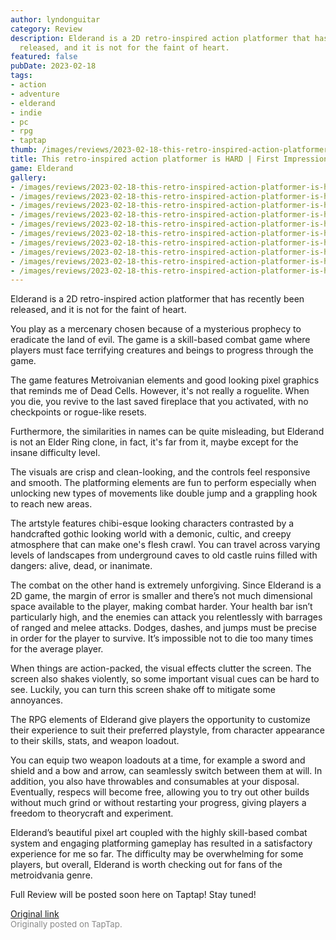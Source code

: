 ```yaml
---
author: lyndonguitar
category: Review
description: Elderand is a 2D retro-inspired action platformer that has recently been
  released, and it is not for the faint of heart.
featured: false
pubDate: 2023-02-18
tags:
- action
- adventure
- elderand
- indie
- pc
- rpg
- taptap
thumb: /images/reviews/2023-02-18-this-retro-inspired-action-platformer-is-hard--first-impressions---elderand-0.avif
title: This retro-inspired action platformer is HARD | First Impressions - Elderand
game: Elderand
gallery:
- /images/reviews/2023-02-18-this-retro-inspired-action-platformer-is-hard--first-impressions---elderand-0.avif
- /images/reviews/2023-02-18-this-retro-inspired-action-platformer-is-hard--first-impressions---elderand-1.avif
- /images/reviews/2023-02-18-this-retro-inspired-action-platformer-is-hard--first-impressions---elderand-2.avif
- /images/reviews/2023-02-18-this-retro-inspired-action-platformer-is-hard--first-impressions---elderand-3.avif
- /images/reviews/2023-02-18-this-retro-inspired-action-platformer-is-hard--first-impressions---elderand-4.avif
- /images/reviews/2023-02-18-this-retro-inspired-action-platformer-is-hard--first-impressions---elderand-5.avif
- /images/reviews/2023-02-18-this-retro-inspired-action-platformer-is-hard--first-impressions---elderand-6.avif
- /images/reviews/2023-02-18-this-retro-inspired-action-platformer-is-hard--first-impressions---elderand-7.avif
- /images/reviews/2023-02-18-this-retro-inspired-action-platformer-is-hard--first-impressions---elderand-8.avif
- /images/reviews/2023-02-18-this-retro-inspired-action-platformer-is-hard--first-impressions---elderand-9.avif
---
```

Elderand is a 2D retro-inspired action platformer that has recently been released, and it is not for the faint of heart.

You play as a mercenary chosen because of a mysterious prophecy to eradicate the land of evil. The game is a skill-based combat game where players must face terrifying creatures and beings to progress through the game.

The game features Metroivanian elements and good looking pixel graphics that reminds me of Dead Cells. However, it's not really a roguelite. When you die, you revive to the last saved fireplace that you activated, with no checkpoints or rogue-like resets.

Furthermore, the similarities in names can be quite misleading, but Elderand is not an Elder Ring clone, in fact, it's far from it, maybe except for the insane difficulty level.

The visuals are crisp and clean-looking, and the controls feel responsive and smooth. The platforming elements are fun to perform especially when unlocking new types of movements like double jump and a grappling hook to reach new areas.

The artstyle features chibi-esque looking characters contrasted by a handcrafted gothic looking world with a demonic, cultic, and creepy atmosphere that can make one's flesh crawl. You can travel across varying levels of landscapes from underground caves to old castle ruins filled with dangers: alive, dead, or inanimate.

The combat on the other hand is extremely unforgiving. Since Elderand is a 2D game, the margin of error is smaller and there’s not much dimensional space available to the player, making combat harder. Your health bar isn’t particularly high, and the enemies can attack you relentlessly with barrages of ranged and melee attacks. Dodges, dashes, and jumps must be precise in order for the player to survive. It’s impossible not to die too many times for the average player.

When things are action-packed, the visual effects clutter the screen. The screen also shakes violently, so some important visual cues can be hard to see. Luckily, you can turn this screen shake off to mitigate some annoyances.

The RPG elements of Elderand give players the opportunity to customize their experience to suit their preferred playstyle, from character appearance to their skills, stats, and weapon loadout.

You can equip two weapon loadouts at a time, for example a sword and shield and a bow and arrow, can seamlessly switch between them at will. In addition, you also have throwables and consumables at your disposal. Eventually, respecs will become free, allowing you to try out other builds without much grind or without restarting your progress, giving players a freedom to theorycraft and experiment.

Elderand’s beautiful pixel art coupled with the highly skill-based combat system and engaging platforming gameplay has resulted in a satisfactory experience for me so far. The difficulty may be overwhelming for some players, but overall, Elderand is worth checking out for fans of the metroidvania genre.

Full Review will be posted soon here on Taptap! Stay tuned!

[Original link](https://www.taptap.io/post/4567476)<br><span style="font-size: 0.95em; color: #888;">Originally posted on TapTap.</span>